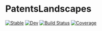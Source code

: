 # PatentsLandscapes

[![Stable](https://img.shields.io/badge/docs-stable-blue.svg)](https://Seitzal.github.io/PatentsLandscapes.jl/stable/)
[![Dev](https://img.shields.io/badge/docs-dev-blue.svg)](https://Seitzal.github.io/PatentsLandscapes.jl/dev/)
[![Build Status](https://travis-ci.com/Seitzal/PatentsLandscapes.jl.svg?branch=default)](https://travis-ci.com/Seitzal/PatentsLandscapes.jl)
[![Coverage](https://codecov.io/gh/Seitzal/PatentsLandscapes.jl/branch/default/graph/badge.svg)](https://codecov.io/gh/Seitzal/PatentsLandscapes.jl)
